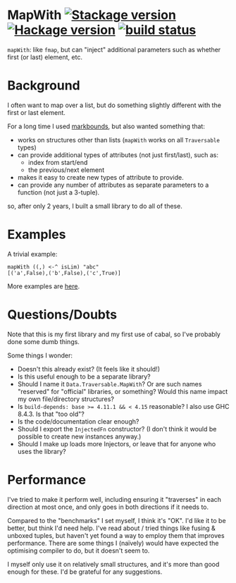 # MapWith [![Stackage version](https://www.stackage.org/package/MapWith/badge/nightly?label=Stackage)](https://www.stackage.org/package/MapWith) [![Hackage version](https://img.shields.io/hackage/v/MapWith.svg?label=Hackage)](https://hackage.haskell.org/package/MapWith) [![build status](https://img.shields.io/travis/davjam/MapWith/master.svg?label=Travis%20build)](https://travis-ci.com/github/davjam/MapWith)

`mapWith`: like `fmap`, but can "inject" additional parameters such as whether first (or last) element, etc.

# Background

I often want to map over a list, but do something slightly different with the first or last element.

For a long time I used [markbounds](https://stackoverflow.com/questions/14114011/haskell-map-operation-with-different-first-and-last-functions#answer-53282575),
but also wanted something that:

- works on structures other than lists (`mapWith` works on all `Traversable` types)
- can provide additional types of attributes (not just first/last), such as:
  - index from start/end
  - the previous/next element
- makes it easy to create new types of attribute to provide.
- can provide any number of attributes as separate parameters to a function (not just a 3-tuple).

so, after only 2 years, I built a small library to do all of these.

# Examples

A trivial example:
```
mapWith ((,) <-^ isLim) "abc"
[('a',False),('b',False),('c',True)]
```

More examples are [here](doc/examples.hs).

# Questions/Doubts

Note that this is my first library and my first use of cabal, so I've probably done some dumb things.

Some things I wonder:

- Doesn't this already exist? (It feels like it should!)
- Is this useful enough to be a separate library?
- Should I name it `Data.Traversable.MapWith`? Or are such names "reserved" for "official" libraries, or something? Would this name impact my own file/directory structures?
- Is `build-depends: base >= 4.11.1 && < 4.15` reasonable? I also use GHC 8.4.3. Is that "too old"?
- Is the code/documentation clear enough?
- Should I export the `InjectedFn` constructor? (I don't think it would be possible to create new instances anyway.)
- Should I make up loads more Injectors, or leave that for anyone who uses the library?

# Performance

I've tried to make it perform well, including ensuring it "traverses" in each direction at most once, and only goes in both directions if it needs to.

Compared to the "benchmarks" I set myself, I think it's "OK". I'd like it to be better, but think I'd need help.
I've read about / tried things like fusing & unboxed tuples, but haven't yet found a way to employ them that improves performance.
There are some things I (naïvely) would have expected the optimising compiler to do, but it doesn't seem to.

I myself only use it on relatively small structures, and it's more than good enough for these. I'd be grateful for any suggestions.

